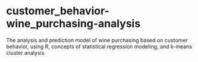# customer_behavior-wine_purchasing-analysis
The analysis and prediction model of wine purchasing based on customer behavior, using R, concepts of statistical regression modeling, and k-means cluster analysis
